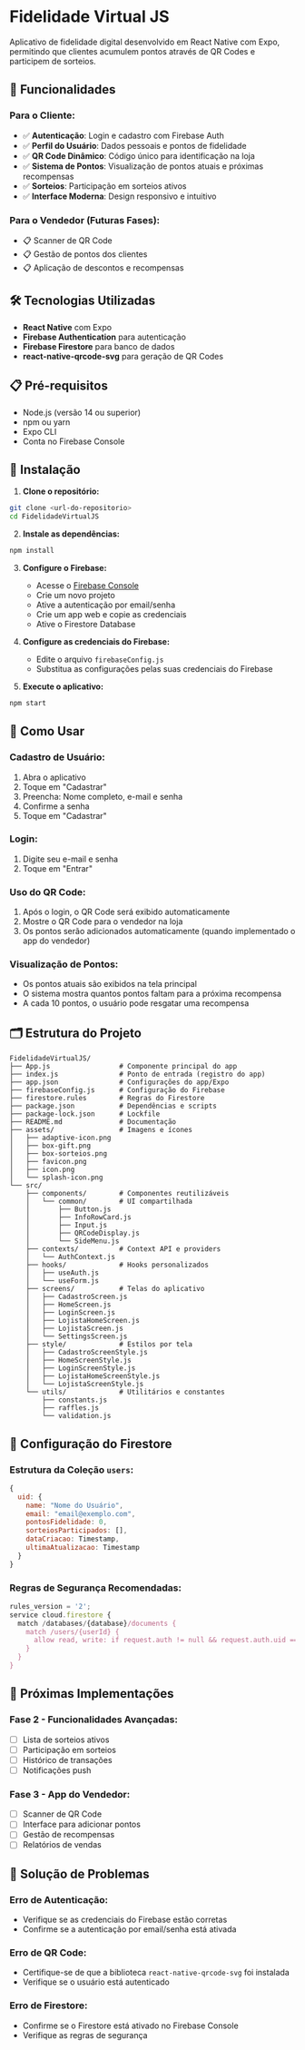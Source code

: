 # Fidelidade Virtual JS

Aplicativo de fidelidade digital desenvolvido em React Native com Expo, permitindo que clientes acumulem pontos através de QR Codes e participem de sorteios.

## 🚀 Funcionalidades

### Para o Cliente:
- ✅ **Autenticação**: Login e cadastro com Firebase Auth
- ✅ **Perfil do Usuário**: Dados pessoais e pontos de fidelidade
- ✅ **QR Code Dinâmico**: Código único para identificação na loja
- ✅ **Sistema de Pontos**: Visualização de pontos atuais e próximas recompensas
- ✅ **Sorteios**: Participação em sorteios ativos
- ✅ **Interface Moderna**: Design responsivo e intuitivo

### Para o Vendedor (Futuras Fases):
- 📋 Scanner de QR Code
- 📋 Gestão de pontos dos clientes
- 📋 Aplicação de descontos e recompensas

## 🛠️ Tecnologias Utilizadas

- **React Native** com Expo
- **Firebase Authentication** para autenticação
- **Firebase Firestore** para banco de dados
- **react-native-qrcode-svg** para geração de QR Codes

## 📋 Pré-requisitos

- Node.js (versão 14 ou superior)
- npm ou yarn
- Expo CLI
- Conta no Firebase Console

## 🔧 Instalação

1. **Clone o repositório:**
```bash
git clone <url-do-repositorio>
cd FidelidadeVirtualJS
```

2. **Instale as dependências:**
```bash
npm install
```

3. **Configure o Firebase:**
   - Acesse o [Firebase Console](https://console.firebase.google.com/)
   - Crie um novo projeto
   - Ative a autenticação por email/senha
   - Crie um app web e copie as credenciais
   - Ative o Firestore Database

4. **Configure as credenciais do Firebase:**
   - Edite o arquivo `firebaseConfig.js`
   - Substitua as configurações pelas suas credenciais do Firebase

5. **Execute o aplicativo:**
```bash
npm start
```

## 📱 Como Usar

### Cadastro de Usuário:
1. Abra o aplicativo
2. Toque em "Cadastrar"
3. Preencha: Nome completo, e-mail e senha
4. Confirme a senha
5. Toque em "Cadastrar"

### Login:
1. Digite seu e-mail e senha
2. Toque em "Entrar"

### Uso do QR Code:
1. Após o login, o QR Code será exibido automaticamente
2. Mostre o QR Code para o vendedor na loja
3. Os pontos serão adicionados automaticamente (quando implementado o app do vendedor)

### Visualização de Pontos:
- Os pontos atuais são exibidos na tela principal
- O sistema mostra quantos pontos faltam para a próxima recompensa
- A cada 10 pontos, o usuário pode resgatar uma recompensa

## 🗂️ Estrutura do Projeto

```
FidelidadeVirtualJS/
├── App.js                 # Componente principal do app
├── index.js               # Ponto de entrada (registro do app)
├── app.json               # Configurações do app/Expo
├── firebaseConfig.js      # Configuração do Firebase
├── firestore.rules        # Regras do Firestore
├── package.json           # Dependências e scripts
├── package-lock.json      # Lockfile
├── README.md              # Documentação
├── assets/                # Imagens e ícones
│   ├── adaptive-icon.png
│   ├── box-gift.png
│   ├── box-sorteios.png
│   ├── favicon.png
│   ├── icon.png
│   └── splash-icon.png
└── src/
    ├── components/        # Componentes reutilizáveis
    │   └── common/        # UI compartilhada
    │       ├── Button.js
    │       ├── InfoRowCard.js
    │       ├── Input.js
    │       ├── QRCodeDisplay.js
    │       └── SideMenu.js
    ├── contexts/          # Context API e providers
    │   └── AuthContext.js
    ├── hooks/             # Hooks personalizados
    │   ├── useAuth.js
    │   └── useForm.js
    ├── screens/           # Telas do aplicativo
    │   ├── CadastroScreen.js
    │   ├── HomeScreen.js
    │   ├── LoginScreen.js
    │   ├── LojistaHomeScreen.js
    │   ├── LojistaScreen.js
    │   └── SettingsScreen.js
    ├── style/             # Estilos por tela
    │   ├── CadastroScreenStyle.js
    │   ├── HomeScreenStyle.js
    │   ├── LoginScreenStyle.js
    │   ├── LojistaHomeScreenStyle.js
    │   └── LojistaScreenStyle.js
    └── utils/             # Utilitários e constantes
        ├── constants.js
        ├── raffles.js
        └── validation.js
```

## 🔐 Configuração do Firestore

### Estrutura da Coleção `users`:
```javascript
{
  uid: {
    name: "Nome do Usuário",
    email: "email@exemplo.com",
    pontosFidelidade: 0,
    sorteiosParticipados: [],
    dataCriacao: Timestamp,
    ultimaAtualizacao: Timestamp
  }
}
```

### Regras de Segurança Recomendadas:
```javascript
rules_version = '2';
service cloud.firestore {
  match /databases/{database}/documents {
    match /users/{userId} {
      allow read, write: if request.auth != null && request.auth.uid == userId;
    }
  }
}
```

## 🚧 Próximas Implementações

### Fase 2 - Funcionalidades Avançadas:
- [ ] Lista de sorteios ativos
- [ ] Participação em sorteios
- [ ] Histórico de transações
- [ ] Notificações push

### Fase 3 - App do Vendedor:
- [ ] Scanner de QR Code
- [ ] Interface para adicionar pontos
- [ ] Gestão de recompensas
- [ ] Relatórios de vendas

## 🐛 Solução de Problemas

### Erro de Autenticação:
- Verifique se as credenciais do Firebase estão corretas
- Confirme se a autenticação por email/senha está ativada

### Erro de QR Code:
- Certifique-se de que a biblioteca `react-native-qrcode-svg` foi instalada
- Verifique se o usuário está autenticado

### Erro de Firestore:
- Confirme se o Firestore está ativado no Firebase Console
- Verifique as regras de segurança






